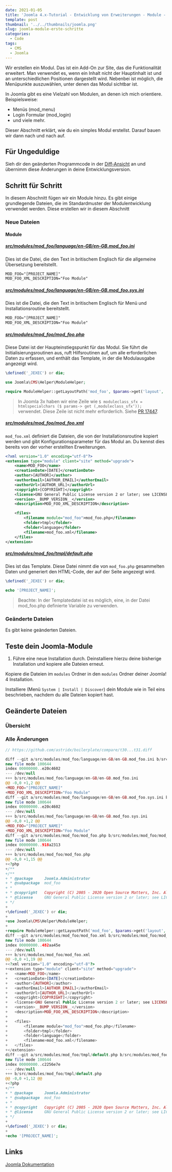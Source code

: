 ```yaml
---
date: 2021-01-05
title: 'Joomla 4.x-Tutorial - Entwicklung von Erweiterungen - Module - Erste Schritte'
template: post
thumbnail: '../../thumbnails/joomla.png'
slug: joomla-module-erste-schritte
categories:
  - Code
tags:
  - CMS
  - Joomla
---
```


Wir erstellen ein Modul. Das ist ein Add-On zur Site, das die Funktionalität erweitert. Man verwendet es, wenn ein Inhalt nicht der Hauptinhalt ist und an unterschiedlichen Positionen dargestellt wird. Nebenbei ist möglich, die Menüpunkte auszuwählen, unter denen das Modul sichtbar ist.

In Joomla gibt es eine Vielzahl von Modulen, an denen ich mich orientiere. Beispielsweise:

- Menüs (mod_menu)
- Login Formular (mod_login)
- und viele mehr.

Dieser Abschnitt erklärt, wie du ein simples Modul erstellst. Darauf bauen wir dann nach und nach auf.

## Für Ungeduldige

Sieh dir den geänderten Programmcode in der [Diff-Ansicht](https://github.com/astridx/boilerplate/compare/t30...t31) an und übernimm diese Änderungen in deine Entwicklungsversion.

## Schritt für Schritt

In diesem Abschnitt fügen wir ein Module hinzu. Es gibt einige grundlegende Dateien, die im Standardmuster der Modulentwicklung verwendet werden. Diese erstellen wir in diesem Abschnitt

### Neue Dateien

#### Module

##### [src/modules/mod_foo/language/en-GB/en-GB.mod_foo.ini](https://github.com/astridx/boilerplate/blob/51a02d3706fbf64b023e242def2086b1529cfe8d/src/modules/mod_foo/language/en-GB/en-GB.mod_foo.ini)

Dies ist die Datei, die den Text in britischem Englisch für die allgemeine Übersetzung bereitstellt.

```xml
MOD_FOO="[PROJECT_NAME]"
MOD_FOO_XML_DESCRIPTION="Foo Module"
```

##### [src/modules/mod_foo/language/en-GB/en-GB.mod_foo.sys.ini](https://github.com/astridx/boilerplate/blob/51a02d3706fbf64b023e242def2086b1529cfe8d/src/modules/mod_foo/language/en-GB/en-GB.mod_foo.sys.ini)

Dies ist die Datei, die den Text in britischem Englisch für Menü und Installationsroutine bereitstellt.

```xml
MOD_FOO="[PROJECT_NAME]"
MOD_FOO_XML_DESCRIPTION="Foo Module"
```

##### [src/modules/mod_foo/mod_foo.php](https://github.com/astridx/boilerplate/blob/51a02d3706fbf64b023e242def2086b1529cfe8d/src/modules/mod_foo/mod_foo.php)

Diese Datei ist der Haupteinstiegspunkt für das Modul. Sie führt die Initialisierungsroutinen aus, ruft Hilfsroutinen auf, um alle erforderlichen Daten zu erfassen, und enthält das Template, in der die Modulausgabe angezeigt wird.

```php
\defined('_JEXEC') or die;

use Joomla\CMS\Helper\ModuleHelper;

require ModuleHelper::getLayoutPath('mod_foo', $params->get('layout', 'default'));
```

> In Joomla 3x haben wir eine Zeile wie `$ moduleclass_sfx = htmlspecialchars ($ params-> get (‚moduleclass_sfx‘));` verwendet. Diese Zeile ist nicht mehr erforderlich. Siehe [PR 17447](https://github.com/joomla/joomla-cms/pull/17447).

##### [src/modules/mod_foo/mod_foo.xml](https://github.com/astridx/boilerplate/blob/51a02d3706fbf64b023e242def2086b1529cfe8d/src/modules/mod_foo/mod_foo.xml)

`mod_foo.xml` definiert die Dateien, die von der Installationsroutine kopiert werden und gibt Konfigurationsparameter für das Modul an. Du kennst dies bereits von der vorher erstellten Erweiterungen.

```xml
<?xml version="1.0" encoding="utf-8"?>
<extension type="module" client="site" method="upgrade">
	<name>MOD_FOO</name>
	<creationDate>[DATE]</creationDate>
	<author>[AUTHOR]</author>
	<authorEmail>[AUTHOR_EMAIL]</authorEmail>
	<authorUrl>[AUTHOR_URL]</authorUrl>
	<copyright>[COPYRIGHT]</copyright>
	<license>GNU General Public License version 2 or later; see LICENSE.txt</license>
	<version>__BUMP_VERSION__</version>
	<description>MOD_FOO_XML_DESCRIPTION</description>

	<files>
		<filename module="mod_foo">mod_foo.php</filename>
		<folder>tmpl</folder>
		<folder>language</folder>
		<filename>mod_foo.xml</filename>
	</files>
</extension>
```

##### [src/modules/mod_foo/tmpl/default.php](https://github.com/astridx/boilerplate/blob/51a02d3706fbf64b023e242def2086b1529cfe8d/src/modules/mod_foo/tmpl/default.php)

Dies ist das Template. Diese Datei nimmt die von `mod_foo.php` gesammelten Daten und generiert den HTML-Code, der auf der Seite angezeigt wird.

```php
\defined('_JEXEC') or die;

echo '[PROJECT_NAME]';
```

> Beachte: In der Templatedatei ist es möglich, eine, in der Datei mod_foo.php definierte Variable zu verwenden.

### Geänderte Dateien

Es gibt keine geänderten Dateien.

## Teste dein Joomla-Module

1. Führe eine neue Installation durch. Deinstalliere hierzu deine bisherige Installation und kopiere alle Dateien erneut.

Kopiere die Dateien im `modules` Ordner in den `modules` Ordner deiner Joomla! 4 Installation.

Installiere (Menü `System | Install | Discover`) dein Module wie in Teil eins beschrieben, nachdem du alle Dateien kopiert hast.

## Geänderte Dateien

### Übersicht

### Alle Änderungen

```php {diff}
// https://github.com/astridx/boilerplate/compare/t30...t31.diff

diff --git a/src/modules/mod_foo/language/en-GB/en-GB.mod_foo.ini b/src/modules/mod_foo/language/en-GB/en-GB.mod_foo.ini
new file mode 100644
index 00000000..e20c4602
--- /dev/null
+++ b/src/modules/mod_foo/language/en-GB/en-GB.mod_foo.ini
@@ -0,0 +1,2 @@
+MOD_FOO="[PROJECT_NAME]"
+MOD_FOO_XML_DESCRIPTION="Foo Module"
diff --git a/src/modules/mod_foo/language/en-GB/en-GB.mod_foo.sys.ini b/src/modules/mod_foo/language/en-GB/en-GB.mod_foo.sys.ini
new file mode 100644
index 00000000..e20c4602
--- /dev/null
+++ b/src/modules/mod_foo/language/en-GB/en-GB.mod_foo.sys.ini
@@ -0,0 +1,2 @@
+MOD_FOO="[PROJECT_NAME]"
+MOD_FOO_XML_DESCRIPTION="Foo Module"
diff --git a/src/modules/mod_foo/mod_foo.php b/src/modules/mod_foo/mod_foo.php
new file mode 100644
index 00000000..918a2313
--- /dev/null
+++ b/src/modules/mod_foo/mod_foo.php
@@ -0,0 +1,15 @@
+<?php
+/**
+/**
+ * @package     Joomla.Administrator
+ * @subpackage  mod_foo
+ *
+ * @copyright   Copyright (C) 2005 - 2020 Open Source Matters, Inc. All rights reserved.
+ * @license     GNU General Public License version 2 or later; see LICENSE.txt
+ */
+
+\defined('_JEXEC') or die;
+
+use Joomla\CMS\Helper\ModuleHelper;
+
+require ModuleHelper::getLayoutPath('mod_foo', $params->get('layout', 'default'));
diff --git a/src/modules/mod_foo/mod_foo.xml b/src/modules/mod_foo/mod_foo.xml
new file mode 100644
index 00000000..482aa45e
--- /dev/null
+++ b/src/modules/mod_foo/mod_foo.xml
@@ -0,0 +1,19 @@
+<?xml version="1.0" encoding="utf-8"?>
+<extension type="module" client="site" method="upgrade">
+	<name>MOD_FOO</name>
+	<creationDate>[DATE]</creationDate>
+	<author>[AUTHOR]</author>
+	<authorEmail>[AUTHOR_EMAIL]</authorEmail>
+	<authorUrl>[AUTHOR_URL]</authorUrl>
+	<copyright>[COPYRIGHT]</copyright>
+	<license>GNU General Public License version 2 or later; see LICENSE.txt</license>
+	<version>__BUMP_VERSION__</version>
+	<description>MOD_FOO_XML_DESCRIPTION</description>
+
+	<files>
+		<filename module="mod_foo">mod_foo.php</filename>
+		<folder>tmpl</folder>
+		<folder>language</folder>
+		<filename>mod_foo.xml</filename>
+	</files>
+</extension>
diff --git a/src/modules/mod_foo/tmpl/default.php b/src/modules/mod_foo/tmpl/default.php
new file mode 100644
index 00000000..c2256e7e
--- /dev/null
+++ b/src/modules/mod_foo/tmpl/default.php
@@ -0,0 +1,12 @@
+<?php
+/**
+ * @package     Joomla.Administrator
+ * @subpackage  mod_foo
+ *
+ * @copyright   Copyright (C) 2005 - 2020 Open Source Matters, Inc. All rights reserved.
+ * @license     GNU General Public License version 2 or later; see LICENSE.txt
+ */
+
+\defined('_JEXEC') or die;
+
+echo '[PROJECT_NAME]';

```

## Links

[Joomla Dokumentation](https://docs.joomla.org/J4.x:Creating_a_Simple_Module/de)
